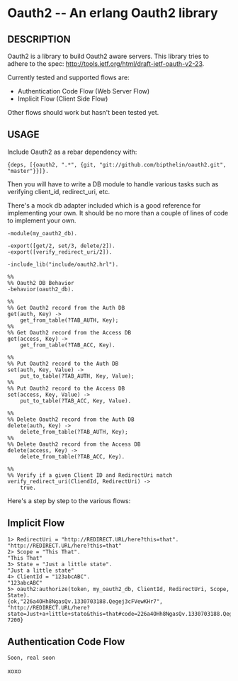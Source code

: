 Oauth2 -- An erlang Oauth2 library
====================================

## DESCRIPTION

Oauth2 is a library to build Oauth2 aware servers. This library tries to adhere to the spec: <http://tools.ietf.org/html/draft-ietf-oauth-v2-23>.

Currently tested and supported flows are:

* Authentication Code Flow (Web Server Flow)
* Implicit Flow (Client Side Flow)

Other flows should work but hasn't been tested yet.

## USAGE

Include Oauth2 as a rebar dependency with:

	{deps, [{oauth2, ".*", {git, "git://github.com/bipthelin/oauth2.git", "master"}}]}.

Then you will have to write a DB module to handle various tasks such as verifying client_id, redirect_uri, etc.

There's a mock db adapter included which is a good reference for implementing your own. It should be no more than a couple of lines of code to implement your own.

	-module(my_oauth2_db).

	-export([get/2, set/3, delete/2]).
	-export([verify_redirect_uri/2]).

	-include_lib("include/oauth2.hrl").

	%%
	%% Oauth2 DB Behavior
	-behavior(oauth2_db).

	%%
	%% Get Oauth2 record from the Auth DB
	get(auth, Key) ->
    	get_from_table(?TAB_AUTH, Key);
	%%
	%% Get Oauth2 record from the Access DB
	get(access, Key) ->
    	get_from_table(?TAB_ACC, Key).

	%%
	%% Put Oauth2 record to the Auth DB
	set(auth, Key, Value) ->
    	put_to_table(?TAB_AUTH, Key, Value);
	%%
	%% Put Oauth2 record to the Access DB
	set(access, Key, Value) ->
    	put_to_table(?TAB_ACC, Key, Value).

	%%
	%% Delete Oauth2 record from the Auth DB
	delete(auth, Key) ->
    	delete_from_table(?TAB_AUTH, Key);
	%%
	%% Delete Oauth2 record from the Access DB
	delete(access, Key) ->
    	delete_from_table(?TAB_ACC, Key).

	%%
	%% Verify if a given Client ID and RedirectUri match
	verify_redirect_uri(CliendId, RedirectUri) ->
    	true.

Here's a step by step to the various flows:

## Implicit Flow

	1> RedirectUri = "http://REDIRECT.URL/here?this=that".
	"http://REDIRECT.URL/here?this=that"
	2> Scope = "This That".
	"This That"
	3> State = "Just a little state".
	"Just a little state"
	4> ClientId = "123abcABC".
	"123abcABC"
	5> oauth2:authorize(token, my_oauth2_db, ClientId, RedirectUri, Scope, State).
	{ok,"226a4OHh8NgasQv.1330703188.Qegej3cFVewKHr7", "http://REDIRECT.URL/here?state=Just+a+little+state&this=that#code=226a4OHh8NgasQv.1330703188.Qegej3cFVewKHr7", 7200}

## Authentication Code Flow

	Soon, real soon

xoxo
